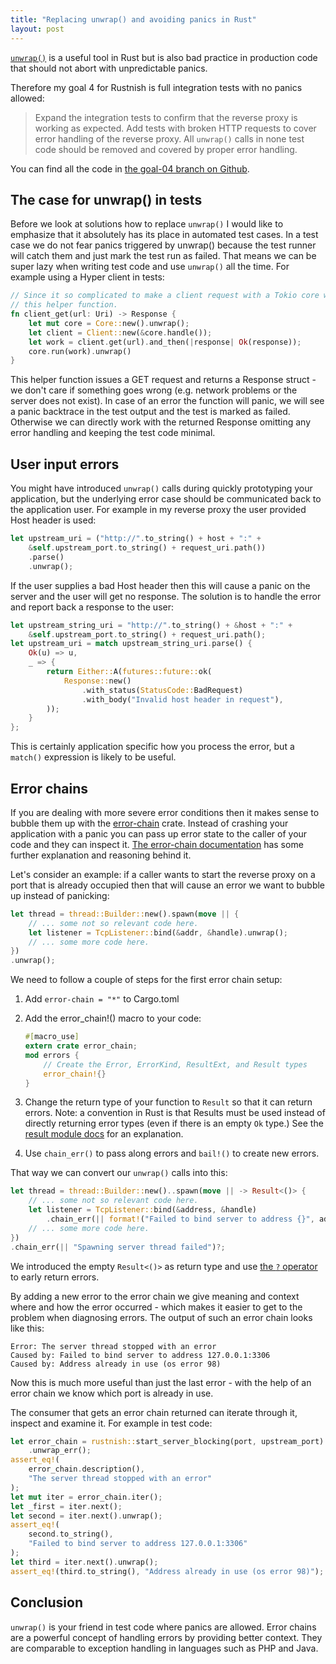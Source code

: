 ```yaml
---
title: "Replacing unwrap() and avoiding panics in Rust"
layout: post
---
```


[```unwrap()```](https://doc.rust-lang.org/std/result/enum.Result.html#method.unwrap) is a useful tool in Rust but is also bad practice in production code that should not abort with unpredictable panics.

Therefore my goal 4 for Rustnish is full integration tests with no panics allowed:

> Expand the integration tests to confirm that the reverse proxy is working as
> expected. Add tests with broken HTTP requests to cover error handling of the
> reverse proxy. All ```unwrap()``` calls in none test code should be removed and
> covered by proper error handling.

You can find all the code in [the goal-04 branch on
Github](https://github.com/klausi/rustnish/tree/goal-04).


## The case for unwrap() in tests

Before we look at solutions how to replace ```unwrap()``` I would like to emphasize that it absolutely has its place in automated test cases. In a test case we do not fear panics triggered by unwrap() because the test runner will catch them and just mark the test run as failed. That means we can be super lazy when writing test code and use ```unwrap()``` all the time. For example using a Hyper client in tests:

```rust
// Since it so complicated to make a client request with a Tokio core we have
// this helper function.
fn client_get(url: Uri) -> Response {
    let mut core = Core::new().unwrap();
    let client = Client::new(&core.handle());
    let work = client.get(url).and_then(|response| Ok(response));
    core.run(work).unwrap()
}
```

This helper function issues a GET request and returns a Response struct - we don't care if something goes wrong (e.g. network problems or the server does not exist). In case of an error the function will panic, we will see a panic backtrace in the test output and the test is marked as failed. Otherwise we can directly work with the returned Response omitting any error handling and keeping the test code minimal.


## User input errors

You might have introduced ```unwrap()``` calls during quickly prototyping your application, but the underlying error case should be communicated back to the application user. For example in my reverse proxy the user provided Host header is used:

```rust
let upstream_uri = ("http://".to_string() + host + ":" +
    &self.upstream_port.to_string() + request_uri.path())
    .parse()
    .unwrap();
```

If the user supplies a bad Host header then this will cause a panic on the server and the user will get no response. The solution is to handle the error and report back a response to the user:

```rust
let upstream_string_uri = "http://".to_string() + &host + ":" +
    &self.upstream_port.to_string() + request_uri.path();
let upstream_uri = match upstream_string_uri.parse() {
    Ok(u) => u,
    _ => {
        return Either::A(futures::future::ok(
            Response::new()
                .with_status(StatusCode::BadRequest)
                .with_body("Invalid host header in request"),
        ));
    }
};
```

This is certainly application specific how you process the error, but a ```match()``` expression is likely to be useful.


## Error chains

If you are dealing with more severe error conditions then it makes sense to bubble them up with the [error-chain](https://crates.io/crates/error-chain) crate. Instead of crashing your application with a panic you can pass up error state to the caller of your code and they can inspect it. [The error-chain documentation](https://docs.rs/error-chain) has some further explanation and reasoning behind it.

Let's consider an example: if a caller wants to start the reverse proxy on a port that is already occupied then that will cause an error we want to bubble up instead of panicking:

```rust
let thread = thread::Builder::new().spawn(move || {
    // ... some not so relevant code here.
    let listener = TcpListener::bind(&addr, &handle).unwrap();
    // ... some more code here.
})
.unwrap();
```

We need to follow a couple of steps for the first error chain setup:

1. Add ```error-chain = "*"``` to Cargo.toml
2. Add the error_chain!() macro to your code:

   ```rust
   #[macro_use]
   extern crate error_chain;
   mod errors {
       // Create the Error, ErrorKind, ResultExt, and Result types
       error_chain!{}
   }
   ```
3. Change the return type of your function to ```Result``` so that it can return errors. Note: a convention in Rust is that Results must be used instead of directly returning error types (even if there is an empty ```Ok``` type.) See the [result module docs](https://doc.rust-lang.org/std/result/index.html) for an explanation.
4. Use ```chain_err()``` to pass along errors and ```bail!()``` to create new errors.

That way we can convert our ```unwrap()``` calls into this:

```rust
let thread = thread::Builder::new()..spawn(move || -> Result<()> {
    // ... some not so relevant code here.
    let listener = TcpListener::bind(&address, &handle)
        .chain_err(|| format!("Failed to bind server to address {}", address))?;
    // ... some more code here.
})
.chain_err(|| "Spawning server thread failed")?;
```

We introduced the empty ```Result<()>``` as return type and use [the ```?``` operator](https://doc.rust-lang.org/book/second-edition/ch09-02-recoverable-errors-with-result.html#a-shortcut-for-propagating-errors-) to early return errors.

By adding a new error to the error chain we give meaning and context where and how the error occurred - which makes it easier to get to the problem when diagnosing errors. The output of such an error chain looks like this:

```
Error: The server thread stopped with an error
Caused by: Failed to bind server to address 127.0.0.1:3306
Caused by: Address already in use (os error 98)
```

Now this is much more useful than just the last error - with the help of an error chain we know which port is already in use.

The consumer that gets an error chain returned can iterate through it, inspect and examine it. For example in test code:

```rust
let error_chain = rustnish::start_server_blocking(port, upstream_port)
    .unwrap_err();
assert_eq!(
    error_chain.description(),
    "The server thread stopped with an error"
);
let mut iter = error_chain.iter();
let _first = iter.next();
let second = iter.next().unwrap();
assert_eq!(
    second.to_string(),
    "Failed to bind server to address 127.0.0.1:3306"
);
let third = iter.next().unwrap();
assert_eq!(third.to_string(), "Address already in use (os error 98)");
```


## Conclusion

```unwrap()``` is your friend in test code where panics are allowed. Error chains are a powerful concept of handling errors by providing better context. They are comparable to exception handling in languages such as PHP and Java.

